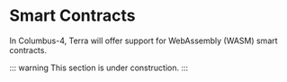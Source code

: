 # Smart Contracts

In Columbus-4, Terra will offer support for WebAssembly (WASM) smart contracts.

::: warning
This section is under construction.
:::
